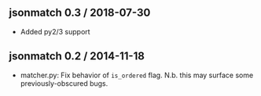 ## jsonmatch 0.3 / 2018-07-30

+ Added py2/3 support

## jsonmatch 0.2 / 2014-11-18

+ matcher.py: Fix behavior of `is_ordered` flag. N.b. this may surface
  some previously-obscured bugs.
